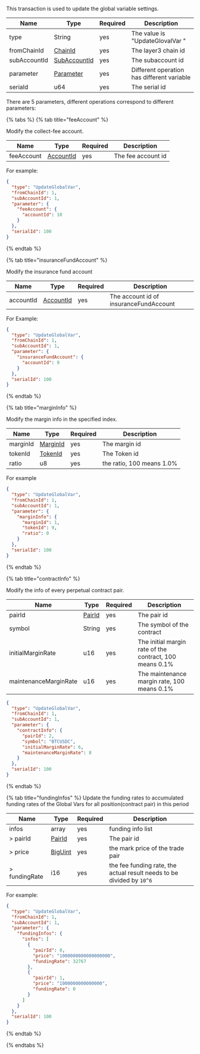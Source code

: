 This transaction is used to update the global variable settings.

<table>
<thead><tr><th width="20">Name</th><th width="20">Type</th><th width="10">Required</th><th width="250">Description</th></tr></thead>
<tbody>
<tr><td> type         </td><td> String                  </td><td> yes       </td><td> The value is "UpdateGlovalVar "            </td></tr>
<tr><td> fromChainId  </td><td> <a href="../basic-types.md#chainid">ChainId</a>                 </td><td> yes       </td><td> The layer3 chain id                        </td></tr>
<tr><td> subAccountId </td><td> <a href="../basic-types.md#subaccountid">SubAccountId</a>            </td><td> yes       </td><td> The subaccount id                          </td></tr>
<tr><td> parameter    </td><td> <a name="parameter" href="#">Parameter</a> </td><td> yes       </td><td> Different operation has different variable </td></tr>
<tr><td> seriaId      </td><td> u64                     </td><td> yes       </td><td> The serial id                              </td></tr>
</tbody>
</table>

<a id="parameter">There are 5 parameters</a>, different operations correspond to different parameters:

{% tabs %}
{% tab title="feeAccount" %}

Modify the collect-fee account.

| Name       | Type                    | Required | Description        |
|------------|-------------------------|-----------|--------------------|
| feeAccount | <a href="../basic-types.md#accountid">AccountId</a> | yes       | The fee account id |
 
For example:

```json
{
  "type": "UpdateGlobalVar",
  "fromChainId": 1,
  "subAccountId": 1,
  "parameter": {
    "feeAccount": {
      "accountId": 10
    }
  },
  "serialId": 100
}
```

{% endtab %}

{% tab title="insuranceFundAccount" %}

Modify the insurance fund account

| Name       | Type                     | Required | Description        |
|-----------|--------------------------|-----------|--------------------|
| accountId | <a href="../basic-types.md#accountid">AccountId</a>  | yes       | The account id of  insuranceFundAccount|

For Example:

```json
{
  "type": "UpdateGlobalVar",
  "fromChainId": 1,
  "subAccountId": 1,
  "parameter": {
    "insuranceFundAccount": {
      "accountId": 9
    }
  },
  "serialId": 100
}
```
{% endtab %}


{% tab title="marginInfo" %}

Modify the margin info in the specified index.

| Name     | Type                       | Required | Description        |
|----------|----------------------------|-----|---------------------------|
| marginId | <a href="../basic-types.md#marginid">MarginId</a> | yes | The margin id             |
| tokenId  | <a href="../basic-types.md#tokenid">TokenId</a>        | yes | The Token id              |
| ratio    | u8                         | yes |the ratio, 100 means 1.0% |

For example 

```json
{
  "type": "UpdateGlobalVar",
  "fromChainId": 1,
  "subAccountId": 1,
  "parameter": {
    "marginInfo": {
      "marginId": 1,
      "tokenId": 9,
      "ratio": 0
    }
  },
  "serialId": 100
}
```

{% endtab %}


{% tab title="contractInfo" %}

Modify the info of every perpetual contract pair.

| Name                  | Type     | Required         | Description                                             |
|-----------------------|-------------------|------------|---------------------------------------------------------|
| pairId                | <a href="../basic-types.md#pairid">PairId</a> | yes | The pair id                                             |
| symbol                | String            | yes | The symbol of the contract                              |
| initialMarginRate     | u16               | yes | The initial margin rate of the contract, 100 means 0.1% |
| maintenanceMarginRate | u16               | yes | The maintenance margin rate, 100 means 0.1%             |

```json
{
  "type": "UpdateGlobalVar",
  "fromChainId": 1,
  "subAccountId": 1,
  "parameter": {
    "contractInfo": {
      "pairId": 2,
      "symbol": "BTCUSDC",
      "initialMarginRate": 6,
      "maintenanceMarginRate": 8
    }
  },
  "serialId": 100
}
```

{% endtab %}


{% tab title="fundingInfos" %}
Update the funding rates to accumulated funding rates of the Global Vars for all position(contract pair) in this period

| Name          | Type  | Required | Description       |
|---------------|-------|-----------|-------------------|
| infos         | array | yes       | funding info list |
| > pairId      | <a href="../basic-types.md#pairid">PairId</a> | yes       | The pair id                                                           |
| > price       | <a href="../basic-types.md#price">BigUint</a>          | yes       | the mark price of the trade pair                                      |
| > fundingRate | i16         | yes       | the fee funding rate, the actual result needs to be divided by `10^6` |

For example:

```json
{
  "type": "UpdateGlobalVar",
  "fromChainId": 1,
  "subAccountId": 1,
  "parameter": {
    "fundingInfos": {
      "infos": [
        {
          "pairId": 0,
          "price": "1000000000000000000",
          "fundingRate": 32767
        },
        {
          "pairId": 1,
          "price": "1000000000000000",
          "fundingRate": 0
        }
      ]
    }
  },
  "serialId": 100
}
```

{% endtab %}

{% endtabs %}

